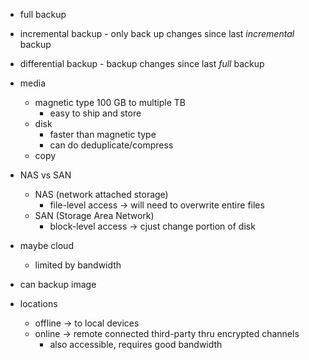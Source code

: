- full backup
- incremental backup - only back up changes since last *incremental* backup
- differential backup - backup changes since last *full* backup

- media
	- magnetic type 100 GB to multiple TB
		- easy to ship and store
	- disk
		- faster than magnetic type
		- can do deduplicate/compress
	- copy

- NAS vs SAN
	- NAS (network attached storage)
		- file-level access -> will need to overwrite entire files
	- SAN (Storage Area Network)
		- block-level access -> cjust change portion of disk

- maybe cloud
	- limited by bandwidth

- can backup image

- locations
	- offline -> to local devices
	- online -> remote connected third-party thru encrypted channels
		- also accessible, requires good bandwidth